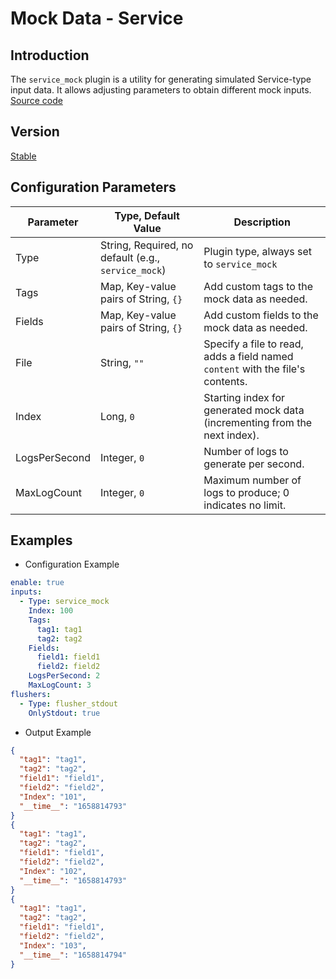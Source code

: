 # Mock Data - Service

## Introduction

The `service_mock` plugin is a utility for generating simulated Service-type input data. It allows adjusting parameters to obtain different mock inputs. [Source code](https://github.com/alibaba/ilogtail/blob/main/plugins/input/mockd/input_mockd.go)

## Version

[Stable](../stability-level.md)

## Configuration Parameters

| Parameter | Type, Default Value | Description |
| --- | --- | --- |
| Type | String, Required, no default (e.g., `service_mock`) | Plugin type, always set to `service_mock` |
| Tags | Map, Key-value pairs of String, `{}` | Add custom tags to the mock data as needed. |
| Fields | Map, Key-value pairs of String, `{}` | Add custom fields to the mock data as needed. |
| File | String, `""` | Specify a file to read, adds a field named `content` with the file's contents. |
| Index | Long, `0` | Starting index for generated mock data (incrementing from the next index). |
| LogsPerSecond | Integer, `0` | Number of logs to generate per second. |
| MaxLogCount | Integer, `0` | Maximum number of logs to produce; 0 indicates no limit. |

## Examples

* Configuration Example

```yaml
enable: true
inputs:
  - Type: service_mock
    Index: 100
    Tags:
      tag1: tag1
      tag2: tag2
    Fields:
      field1: field1
      field2: field2
    LogsPerSecond: 2
    MaxLogCount: 3
flushers:
  - Type: flusher_stdout
    OnlyStdout: true
```

* Output Example

```json
{
  "tag1": "tag1",
  "tag2": "tag2",
  "field1": "field1",
  "field2": "field2",
  "Index": "101",
  "__time__": "1658814793"
}
{
  "tag1": "tag1",
  "tag2": "tag2",
  "field1": "field1",
  "field2": "field2",
  "Index": "102",
  "__time__": "1658814793"
}
{
  "tag1": "tag1",
  "tag2": "tag2",
  "field1": "field1",
  "field2": "field2",
  "Index": "103",
  "__time__": "1658814794"
}
```
